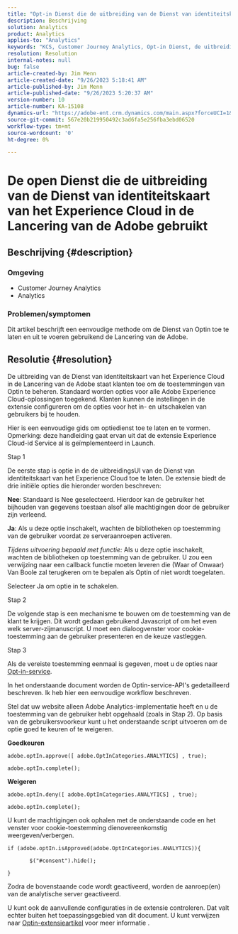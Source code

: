 ```yaml
---
title: "Opt-in Dienst die de uitbreiding van de Dienst van identiteitskaart van het Experience Cloud in de Lancering van de Adobe gebruikt"
description: Beschrijving
solution: Analytics
product: Analytics
applies-to: "Analytics"
keywords: "KCS, Customer Journey Analytics, Opt-in Dienst, de uitbreiding van de Dienst van identiteitskaart van het Experience Cloud, de Lancering van de Adobe, Adobe Analytics"
resolution: Resolution
internal-notes: null
bug: false
article-created-by: Jim Menn
article-created-date: "9/26/2023 5:18:41 AM"
article-published-by: Jim Menn
article-published-date: "9/26/2023 5:20:37 AM"
version-number: 10
article-number: KA-15108
dynamics-url: "https://adobe-ent.crm.dynamics.com/main.aspx?forceUCI=1&pagetype=entityrecord&etn=knowledgearticle&id=244ef022-2c5c-ee11-be6f-6045bd006268"
source-git-commit: 567e20b219950492c3ad6fa5e256fba3ebd06520
workflow-type: tm+mt
source-wordcount: '0'
ht-degree: 0%

---
```


# De open Dienst die de uitbreiding van de Dienst van identiteitskaart van het Experience Cloud in de Lancering van de Adobe gebruikt

## Beschrijving {#description}


### Omgeving

- Customer Journey Analytics
- Analytics




### Problemen/symptomen

Dit artikel beschrijft een eenvoudige methode om de Dienst van Optin toe te laten en uit te voeren gebruikend de Lancering van de Adobe.


## Resolutie {#resolution}


De uitbreiding van de Dienst van identiteitskaart van het Experience Cloud in de Lancering van de Adobe staat klanten toe om de toestemmingen van Optin te beheren. Standaard worden opties voor alle Adobe Experience Cloud-oplossingen toegekend. Klanten kunnen de instellingen in de extensie configureren om de opties voor het in- en uitschakelen van gebruikers bij te houden.

Hier is een eenvoudige gids om optiedienst toe te laten en te vormen.
<br>Opmerking: deze handleiding gaat ervan uit dat de extensie Experience Cloud-id Service al is geïmplementeerd in Launch.<br>


Stap 1

De eerste stap is optie in de de uitbreidingsUI van de Dienst van identiteitskaart van het Experience Cloud toe te laten. De extensie biedt de drie initiële opties die hieronder worden beschreven:

<b>Nee</b>: Standaard is Nee geselecteerd. Hierdoor kan de gebruiker het bijhouden van gegevens toestaan alsof alle machtigingen door de gebruiker zijn verleend.

<b>Ja</b>: Als u deze optie inschakelt, wachten de bibliotheken op toestemming van de gebruiker voordat ze serveraanroepen activeren.

*Tijdens uitvoering bepaald met functie:* Als u deze optie inschakelt, wachten de bibliotheken op toestemming van de gebruiker. U zou een verwijzing naar een callback functie moeten leveren die (Waar of Onwaar) Van Boole zal terugkeren om te bepalen als Optin of niet wordt toegelaten.

Selecteer Ja om optie in te schakelen.



Stap 2

De volgende stap is een mechanisme te bouwen om de toestemming van de klant te krijgen. Dit wordt gedaan gebruikend Javascript of om het even welk server-zijmanuscript. U moet een dialoogvenster voor cookie-toestemming aan de gebruiker presenteren en de keuze vastleggen.



Stap 3

Als de vereiste toestemming eenmaal is gegeven, moet u de opties naar [Opt-in-service](https://experienceleague.adobe.com/docs/id-service/using/implementation/opt-in-service/launch.html).

In het onderstaande document worden de Optin-service-API&#39;s gedetailleerd beschreven. Ik heb hier een eenvoudige workflow beschreven.

Stel dat uw website alleen Adobe Analytics-implementatie heeft en u de toestemming van de gebruiker hebt opgehaald (zoals in Stap 2). Op basis van de gebruikersvoorkeur kunt u het onderstaande script uitvoeren om de optie goed te keuren of te weigeren.

<b>Goedkeuren</b>


```
adobe.optIn.approve([ adobe.OptInCategories.ANALYTICS] , true);

adobe.optIn.complete();
```




<b>Weigeren</b>


```
adobe.optIn.deny([ adobe.OptInCategories.ANALYTICS] , true);

adobe.optIn.complete();
```




U kunt de machtigingen ook ophalen met de onderstaande code en het venster voor cookie-toestemming dienovereenkomstig weergeven/verbergen.


```
if (adobe.optIn.isApproved(adobe.OptInCategories.ANALYTICS)){

       $("#consent").hide();

}
```




Zodra de bovenstaande code wordt geactiveerd, worden de aanroep(en) van de analytische server geactiveerd.

U kunt ook de aanvullende configuraties in de extensie controleren. Dat valt echter buiten het toepassingsgebied van dit document. U kunt verwijzen naar [Optin-extensieartikel](https://experienceleague.adobe.com/docs/id-service/using/implementation/opt-in-service/launch.html) voor meer informatie .
